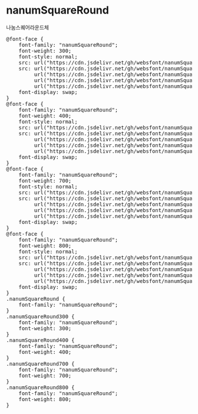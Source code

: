 # nanumSquareRound
나눔스퀘어라운드체

<pre>
@font-face {
    font-family: "nanumSquareRound";
    font-weight: 300;
    font-style: normal;
    src: url("https://cdn.jsdelivr.net/gh/websfont/nanumSquareRound/nanumSquareRound-Light.eot");
    src: url("https://cdn.jsdelivr.net/gh/websfont/nanumSquareRound/nanumSquareRound-Light.eot?#iefix") format("embedded-opentype"),
         url("https://cdn.jsdelivr.net/gh/websfont/nanumSquareRound/nanumSquareRound-Light.woff2") format("woff2"),
         url("https://cdn.jsdelivr.net/gh/websfont/nanumSquareRound/nanumSquareRound-Light.woff") format("woff"),
         url("https://cdn.jsdelivr.net/gh/websfont/nanumSquareRound/nanumSquareRound-Light.ttf") format("truetype");
    font-display: swap;
}
@font-face {
    font-family: "nanumSquareRound";
    font-weight: 400;
    font-style: normal;
    src: url("https://cdn.jsdelivr.net/gh/websfont/nanumSquareRound/nanumSquareRound-Regular.eot");
    src: url("https://cdn.jsdelivr.net/gh/websfont/nanumSquareRound/nanumSquareRound-Regular.eot?#iefix") format("embedded-opentype"),
         url("https://cdn.jsdelivr.net/gh/websfont/nanumSquareRound/nanumSquareRound-Regular.woff2") format("woff2"),
         url("https://cdn.jsdelivr.net/gh/websfont/nanumSquareRound/nanumSquareRound-Regular.woff") format("woff"),
         url("https://cdn.jsdelivr.net/gh/websfont/nanumSquareRound/nanumSquareRound-Regular.ttf") format("truetype");
    font-display: swap;
}
@font-face {
    font-family: "nanumSquareRound";
    font-weight: 700;
    font-style: normal;
    src: url("https://cdn.jsdelivr.net/gh/websfont/nanumSquareRound/nanumSquareRound-Bold.eot");
    src: url("https://cdn.jsdelivr.net/gh/websfont/nanumSquareRound/nanumSquareRound-Bold.eot?#iefix") format("embedded-opentype"),
         url("https://cdn.jsdelivr.net/gh/websfont/nanumSquareRound/nanumSquareRound-Bold.woff2") format("woff2"),
         url("https://cdn.jsdelivr.net/gh/websfont/nanumSquareRound/nanumSquareRound-Bold.woff") format("woff"),
         url("https://cdn.jsdelivr.net/gh/websfont/nanumSquareRound/nanumSquareRound-Bold.ttf") format("truetype");
    font-display: swap;
}
@font-face {
    font-family: "nanumSquareRound";
    font-weight: 800;
    font-style: normal;
    src: url("https://cdn.jsdelivr.net/gh/websfont/nanumSquareRound/nanumSquareRound-ExtraBold.eot");
    src: url("https://cdn.jsdelivr.net/gh/websfont/nanumSquareRound/nanumSquareRound-ExtraBold.eot?#iefix") format("embedded-opentype"),
         url("https://cdn.jsdelivr.net/gh/websfont/nanumSquareRound/nanumSquareRound-ExtraBold.woff2") format("woff2"),
         url("https://cdn.jsdelivr.net/gh/websfont/nanumSquareRound/nanumSquareRound-ExtraBold.woff") format("woff"),
         url("https://cdn.jsdelivr.net/gh/websfont/nanumSquareRound/nanumSquareRound-ExtraBold.ttf") format("truetype");
    font-display: swap;
}
.nanumSquareRound {
    font-family: "nanumSquareRound";
}
.nanumSquareRound300 {
    font-family: "nanumSquareRound";
    font-weight: 300;
}
.nanumSquareRound400 {
    font-family: "nanumSquareRound";
    font-weight: 400;
}
.nanumSquareRound700 {
    font-family: "nanumSquareRound";
    font-weight: 700;
}
.nanumSquareRound800 {
    font-family: "nanumSquareRound";
    font-weight: 800;
}
</pre>
